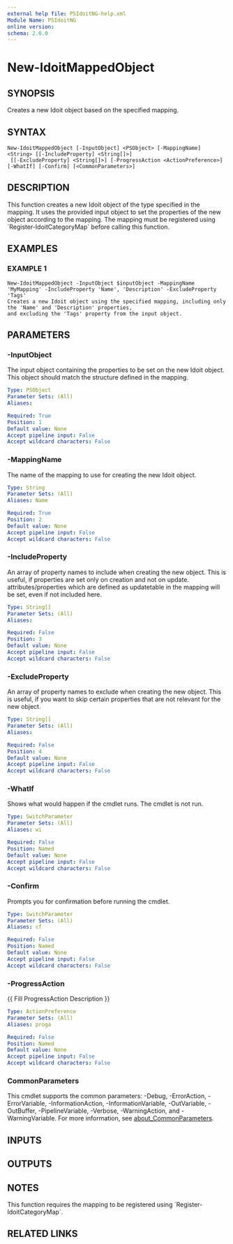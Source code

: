 ```yaml
---
external help file: PSIdoitNG-help.xml
Module Name: PSIdoitNG
online version:
schema: 2.0.0
---
```


# New-IdoitMappedObject

## SYNOPSIS
Creates a new Idoit object based on the specified mapping.

## SYNTAX

```
New-IdoitMappedObject [-InputObject] <PSObject> [-MappingName] <String> [[-IncludeProperty] <String[]>]
 [[-ExcludeProperty] <String[]>] [-ProgressAction <ActionPreference>] [-WhatIf] [-Confirm] [<CommonParameters>]
```

## DESCRIPTION
This function creates a new Idoit object of the type specified in the mapping.
It uses the provided input object to set the properties of the new object according to the mapping.
The mapping must be registered using \`Register-IdoitCategoryMap\` before calling this function.

## EXAMPLES

### EXAMPLE 1
```
New-IdoitMappedObject -InputObject $inputObject -MappingName 'MyMapping' -IncludeProperty 'Name', 'Description' -ExcludeProperty 'Tags'
Creates a new Idoit object using the specified mapping, including only the 'Name' and 'Description' properties,
and excluding the 'Tags' property from the input object.
```

## PARAMETERS

### -InputObject
The input object containing the properties to be set on the new Idoit object.
This object should match the structure defined in the mapping.

```yaml
Type: PSObject
Parameter Sets: (All)
Aliases:

Required: True
Position: 1
Default value: None
Accept pipeline input: False
Accept wildcard characters: False
```

### -MappingName
The name of the mapping to use for creating the new Idoit object.

```yaml
Type: String
Parameter Sets: (All)
Aliases: Name

Required: True
Position: 2
Default value: None
Accept pipeline input: False
Accept wildcard characters: False
```

### -IncludeProperty
An array of property names to include when creating the new object.
This is useful, if properties are set only on creation and not on update.
attributes/properties which are defined as updatetable in the mapping will be set, even if not included here.

```yaml
Type: String[]
Parameter Sets: (All)
Aliases:

Required: False
Position: 3
Default value: None
Accept pipeline input: False
Accept wildcard characters: False
```

### -ExcludeProperty
An array of property names to exclude when creating the new object.
This is useful, if you want to skip certain properties that are not relevant for the new object.

```yaml
Type: String[]
Parameter Sets: (All)
Aliases:

Required: False
Position: 4
Default value: None
Accept pipeline input: False
Accept wildcard characters: False
```

### -WhatIf
Shows what would happen if the cmdlet runs.
The cmdlet is not run.

```yaml
Type: SwitchParameter
Parameter Sets: (All)
Aliases: wi

Required: False
Position: Named
Default value: None
Accept pipeline input: False
Accept wildcard characters: False
```

### -Confirm
Prompts you for confirmation before running the cmdlet.

```yaml
Type: SwitchParameter
Parameter Sets: (All)
Aliases: cf

Required: False
Position: Named
Default value: None
Accept pipeline input: False
Accept wildcard characters: False
```

### -ProgressAction
{{ Fill ProgressAction Description }}

```yaml
Type: ActionPreference
Parameter Sets: (All)
Aliases: proga

Required: False
Position: Named
Default value: None
Accept pipeline input: False
Accept wildcard characters: False
```

### CommonParameters
This cmdlet supports the common parameters: -Debug, -ErrorAction, -ErrorVariable, -InformationAction, -InformationVariable, -OutVariable, -OutBuffer, -PipelineVariable, -Verbose, -WarningAction, and -WarningVariable. For more information, see [about_CommonParameters](http://go.microsoft.com/fwlink/?LinkID=113216).

## INPUTS

## OUTPUTS

## NOTES
This function requires the mapping to be registered using \`Register-IdoitCategoryMap\`.

## RELATED LINKS
